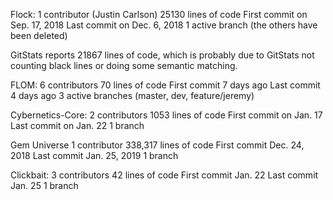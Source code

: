 Flock:
1 contributor (Justin Carlson)
25130 lines of code
First commit on Sep. 17, 2018
Last commit on Dec. 6, 2018
1 active branch (the others have been deleted)

GitStats reports 21867 lines of code, which is probably due to GitStats not counting black lines or doing some semantic matching.

FLOM:
6 contributors
70 lines of code
First commit 7 days ago
Last commit 4 days ago
3 active branches (master, dev, feature/jeremy)

Cybernetics-Core:
2 contributors
1053 lines of code
First commit on Jan. 17
Last commit on Jan. 22
1 branch

Gem Universe
1 contributor
338,317 lines of code
First commit Dec. 24, 2018
Last commit Jan. 25, 2019
1 branch

Clickbait:
3 contributors
42 lines of code
First commit Jan. 22
Last commit Jan. 25
1 branch
